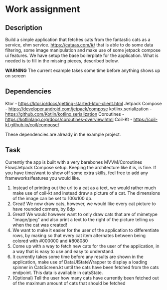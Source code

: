 # Work assignment

## Description

Build a simple application that fetches cats from the fantastic cats as a service, ehm service.
https://cataas.com/#/
that is able to do some data filtering, some image manipulation and make use of some jetpack compose
ui features. We have setup the base boilerplate for the application. What is needed is to fill in
the missing pieces, described below.

**WARNING** The current example takes some time before anything shows up on screen

## Dependencies

Ktor - https://ktor.io/docs/getting-started-ktor-client.html
Jetpack Compose - https://developer.android.com/jetpack/compose
kotlinx.serialization - https://github.com/Kotlin/kotlinx.serialization
Coroutines - https://kotlinlang.org/docs/coroutines-overview.html
Coil-Kt - https://coil-kt.github.io/coil/compose/

These dependencies are already in the example project.

## Task

Currently the app is built with a very barebones MVVM/Coroutines Flow/Jetpack Compose setup. Keeping
the architecture like it is, is fine. If you have time/want to show off some extra skills, feel free
to add any frameworks/features you would like.

1. Instead of printing out the url to a cat as a text, we would rather much make use of coil-kt and
   instead draw a picture of a cat. The dimensions of the image can be set to 100x100 dp.
2. Great! We now draw cats, however, we would like every cat picture to have rounded corners, by 8dp
3. Great! We would however want to only draw cats that are of mimetype "image/jpeg" and also print a
   text to the right of the picture telling us when the cat was created!
4. We want to make it easier for the user of the application to differentiate rows, by making so
   that every cat item alternates between being colored with #000000 and #808080
5. Come up with a way to fetch new cats for the user of the application, in a way that is easy to
   use and easy to understand.
6. It currently takes some time before any results are shown in the application, make use of
   DataUIStateWrapper to display a loading spinner in CatsScreen.kt until the cats have been fetched
   from the cats endpoint. This data is available in catsState.
7. (Optional) Tell the user how many cats have currently been fetched out of the maximum amount of
   cats that should be fetched
